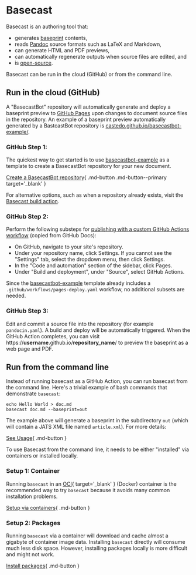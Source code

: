 # Basecast

Basecast is an authoring tool that:

* generates [baseprint](https://perm.pub/H5NOlCVM9P5Vv4LbeuwJsaME8kM) contents,
* reads [Pandoc](https://pandoc.org) source formats such as LaTeX and Markdown,
* can generate HTML and PDF previews,
* can automatically regenerate outputs when source files are edited, and
* is [open-source](https://gitlab.com/castedo/basecast).

Basecast can be run in the cloud (GitHub) or from the command line.


## Run in the cloud (GitHub)

A "BasecastBot" repository will automatically generate and deploy a baseprint preview to
[GitHub Pages](https://docs.github.com/en/pages)
upon changes to document source files in the repository.
An example of a baseprint preview automatically generated by a BastcastBot repository is
[castedo.github.io/basecastbot-example/](https://castedo.github.io/basecastbot-example/).


### GitHub Step 1:

The quickest way to get started is to use
[basecastbot-example](https://github.com/castedo/basecastbot-example/)
as a template to create a BasecastBot repository for your new document.

[Create a BasecastBot repository](
https://github.com/new?template_owner=castedo&template_name=basecastbot-example
){ .md-button .md-button--primary target='_blank' }

For alternative options, such as when a repository already exists, visit the
[Basecast build action](https://github.com/castedo/basecast-build-action).


### GitHub Step 2:

Perform the following substeps for
[publishing with a custom GitHub Actions workflow](https://docs.github.com/en/pages/getting-started-with-github-pages/configuring-a-publishing-source-for-your-github-pages-site#publishing-with-a-custom-github-actions-workflow)
(copied from GitHub Docs):

- On GitHub, navigate to your site's repository.
- Under your repository name, click Settings. If you cannot see the "Settings" tab, select the dropdown menu, then click Settings.
- In the "Code and automation" section of the sidebar, click Pages.
- Under "Build and deployment", under "Source", select GitHub Actions.

Since the [basecastbot-example](https://github.com/castedo/basecastbot-example/)
template already includes a `.github/workflows/pages-deploy.yaml` workflow,
no additional subsets are needed.


### GitHub Step 3:

Edit and commit a source file into the repository (for example `pandocin.yaml`).
A build and deploy will be automatically triggered.
When the GitHub Action completes, you can visit
https://**username**.github.io/**repository_name**/
to preview the baseprint as a web page and PDF.


## Run from the command line

Instead of running basecast as a GitHub Action,
you can run basecast from the command line.
Here's a trivial example of bash commands that demonstrate `basecast`:

```
echo Hello World > doc.md
basecast doc.md --baseprint=out
```

The example above will generate a baseprint in the subdirectory `out`
(which will contain a JATS XML file named `article.xml`).
For more details:

[See Usage](usage.md){ .md-button }

To use Basecast from the command line, it needs to be either "installed" via containers
or installed locally.


### Setup 1: Container

Running `basecast` in an [OCI](https://opencontainers.org/){ target='_blank' }
(Docker) container is the recommended way to try `basecast`
because it avoids many common installation problems.

[Setup via containers](containers.md){ .md-button }


### Setup 2: Packages

Running `basecast` via a container
will download and cache almost a gigabyte of container image data.
Installing `basecast` directly will consume much less disk space.
However, installing packages locally is more difficult and might not work.

[Install packages](install.md){ .md-button }
